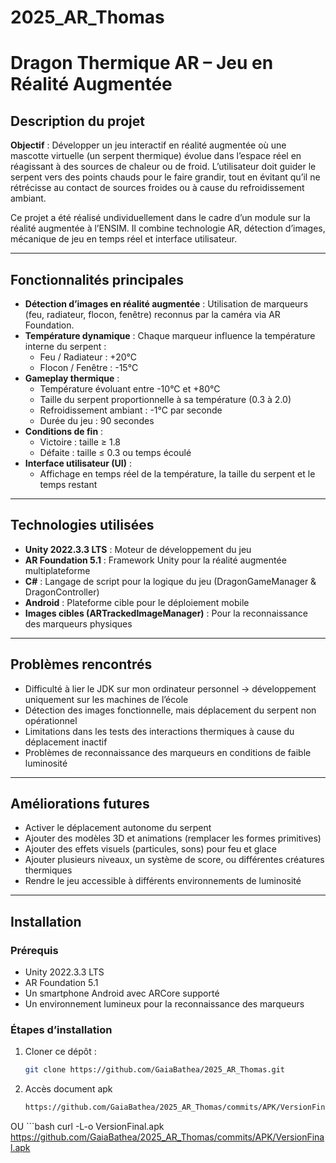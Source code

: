 # 2025_AR_Thomas

# Dragon Thermique AR – Jeu en Réalité Augmentée

## Description du projet

**Objectif** : Développer un jeu interactif en réalité augmentée où une mascotte virtuelle (un serpent thermique) évolue dans l’espace réel en réagissant à des sources de chaleur ou de froid. L’utilisateur doit guider le serpent vers des points chauds pour le faire grandir, tout en évitant qu’il ne rétrécisse au contact de sources froides ou à cause du refroidissement ambiant.

Ce projet a été réalisé undividuellement dans le cadre d’un module sur la réalité augmentée à l’ENSIM. Il combine technologie AR, détection d’images, mécanique de jeu en temps réel et interface utilisateur.

---

##  Fonctionnalités principales

- **Détection d’images en réalité augmentée** : Utilisation de marqueurs (feu, radiateur, flocon, fenêtre) reconnus par la caméra via AR Foundation.
- **Température dynamique** : Chaque marqueur influence la température interne du serpent :
  -  Feu / Radiateur : +20°C  
  - Flocon / Fenêtre : -15°C
- **Gameplay thermique** :
  - Température évoluant entre -10°C et +80°C
  - Taille du serpent proportionnelle à sa température (0.3 à 2.0)
  - Refroidissement ambiant : -1°C par seconde
  - Durée du jeu : 90 secondes
- **Conditions de fin** :
  -  Victoire : taille ≥ 1.8
  -  Défaite : taille ≤ 0.3 ou temps écoulé
- **Interface utilisateur (UI)** :
  - Affichage en temps réel de la température, la taille du serpent et le temps restant

---

##  Technologies utilisées

- **Unity 2022.3.3 LTS** : Moteur de développement du jeu
- **AR Foundation 5.1** : Framework Unity pour la réalité augmentée multiplateforme
- **C#** : Langage de script pour la logique du jeu (DragonGameManager & DragonController)
- **Android** : Plateforme cible pour le déploiement mobile
- **Images cibles (ARTrackedImageManager)** : Pour la reconnaissance des marqueurs physiques

---

##  Problèmes rencontrés

- Difficulté à lier le JDK sur mon ordinateur personnel → développement uniquement sur les machines de l’école
- Détection des images fonctionnelle, mais déplacement du serpent non opérationnel
- Limitations dans les tests des interactions thermiques à cause du déplacement inactif
- Problèmes de reconnaissance des marqueurs en conditions de faible luminosité

---

##  Améliorations futures

- Activer le déplacement autonome du serpent
- Ajouter des modèles 3D et animations (remplacer les formes primitives)
- Ajouter des effets visuels (particules, sons) pour feu et glace
- Ajouter plusieurs niveaux, un système de score, ou différentes créatures thermiques
- Rendre le jeu accessible à différents environnements de luminosité

---

##  Installation

### Prérequis
- Unity 2022.3.3 LTS
- AR Foundation 5.1
- Un smartphone Android avec ARCore supporté
- Un environnement lumineux pour la reconnaissance des marqueurs

### Étapes d’installation

1. Cloner ce dépôt :
   ```bash
   git clone https://github.com/GaiaBathea/2025_AR_Thomas.git
2. Accès document apk
   ```bash wget 
   https://github.com/GaiaBathea/2025_AR_Thomas/commits/APK/VersionFinal.apk
OU
      ```bash curl -L-o VersionFinal.apk 
   https://github.com/GaiaBathea/2025_AR_Thomas/commits/APK/VersionFinal.apk
